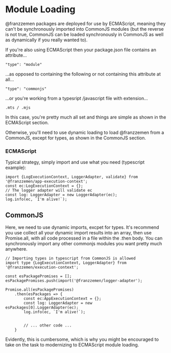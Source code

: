 # Module Loading 

@franzzemen packages are deployed for use by ECMAScript, meaning they can't be synchronously imported into CommonJS 
modules (but the reverse is not true, CommonJS can be loaded synchronously in CommonJS as well as dynamically if you
really wanted to).

If you're also using ECMAScript then your package.json file contains an attribute...
    
    "type": "module"

...as opposed to containing the following or not containing this attribute at all...

    "type": "commonjs"

...or you're working from a typesript /javascript file with extension...

    .mts / .mjs

In this case, you're pretty much all set and things are simple as shown in the ECMAScript section.  

Otherwise, you'll need to use dynamic loading to load @franzzemen from a CommonJS, except for types, as shown in the 
CommonJS section.

### ECMAScript

Typical strategy, simply import and use what you need (typescript example):

    import {LogExecutionContext, LoggerAdapter, validate} from '@franzzemen/app-execution-context';
    const ec:LogExecutionContext = {};
    // The logger adapter will validate ec
    const log: LoggerAdapter = new LoggerAdapter(ec); 
    log.info(ec, `I'm alive!`);

## CommonJS

Here, we need to use dynamic imports, excpet for types.  It's recommend you use collect all your dynamic import 
results into an array, then use Promise.all, with all code processed in a file within the .then body.  You can 
synchronously import any other commonjs modules you want pretty much anywhere.

    // Importing types in typescript from CommonJS is allowed
    import type {LogExecutionContext, LoggerAdapter} from '@franzzemen/execution-context';

    const esPackagePromises = [];
    esPackagePromises.push(import('@franzzemen/logger-adapter');

    Promise.all(esPackagePromises)
        .then(esPackages => {
            const ec:AppExecutionContext = {};
            const log: LoggerAdapter = new esPackages[0].LoggerAdapter(ec);
            log.info(ec, `I'm alive!`);


            // ... other code ...
        }

Evidently, this is cumbersome, which is why you might be encouraged to take on the task to modernizing to ECMAScript 
module loading. 
